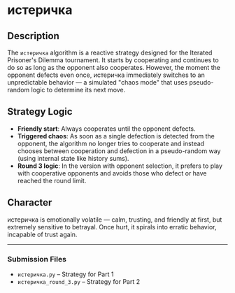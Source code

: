 # истеричка

## Description

The `истеричка` algorithm is a reactive strategy designed for the Iterated Prisoner's Dilemma tournament. It starts by cooperating and continues to do so as long as the opponent also cooperates. However, the moment the opponent defects even once, истеричка immediately switches to an unpredictable behavior — a simulated "chaos mode" that uses pseudo-random logic to determine its next move.

## Strategy Logic

- **Friendly start**: Always cooperates until the opponent defects.
- **Triggered chaos**: As soon as a single defection is detected from the opponent, the algorithm no longer tries to cooperate and instead chooses between cooperation and defection in a pseudo-random way (using internal state like history sums).
- **Round 3 logic**: In the version with opponent selection, it prefers to play with cooperative opponents and avoids those who defect or have reached the round limit.

## Character

истеричка is emotionally volatile — calm, trusting, and friendly at first, but extremely sensitive to betrayal. Once hurt, it spirals into erratic behavior, incapable of trust again.

---

### Submission Files

- `истеричка.py` – Strategy for Part 1
- `истеричка_round_3.py` – Strategy for Part 2
